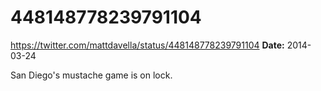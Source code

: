 # 448148778239791104
https://twitter.com/mattdavella/status/448148778239791104
**Date:** 2014-03-24

San Diego's mustache game is on lock.
